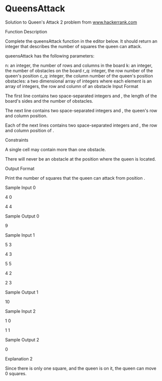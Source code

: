 # QueensAttack
Solution to Queen's Attack 2 problem from www.hackerrank.com

Function Description

Complete the queensAttack function in the editor below. It should return an integer that describes the number of squares the queen can attack.

queensAttack has the following parameters:

n: an integer, the number of rows and columns in the board
k: an integer, the number of obstacles on the board
r_q: integer, the row number of the queen's position
c_q: integer, the column number of the queen's position
obstacles: a two dimensional array of integers where each element is an array of integers, the row and column of an obstacle
Input Format

The first line contains two space-separated integers and , the length of the board's sides and the number of obstacles.

The next line contains two space-separated integers and , the queen's row and column position.

Each of the next lines contains two space-separated integers and , the row and column position of .

Constraints

A single cell may contain more than one obstacle.

There will never be an obstacle at the position where the queen is located.

Output Format

Print the number of squares that the queen can attack from position .

Sample Input 0

4 0

4 4

Sample Output 0

9

Sample Input 1

5 3

4 3

5 5

4 2

2 3

Sample Output 1

10

Sample Input 2

1 0

1 1

Sample Output 2

0

Explanation 2

Since there is only one square, and the queen is on it, the queen can move 0 squares.
